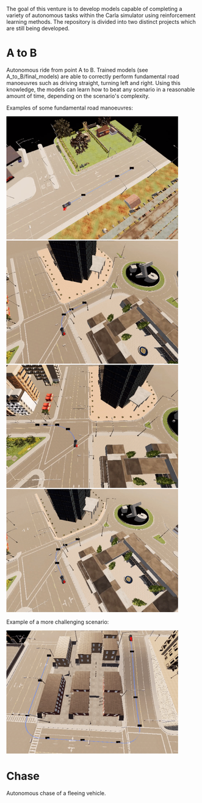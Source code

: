 The goal of this venture is to develop models capable of completing a variety of autonomous tasks within the Carla simulator using reinforcement learning methods. The repository is divided into two distinct projects which are still being developed.

# A to B
Autonomous ride from point A to B.
Trained models (see A_to_B/final_models) are able to correctly perform fundamental road manoeuvres such as driving straight, turning left and right.
Using this knowledge, the models can learn how to beat any scenario in a reasonable amount of time, depending on the scenario's complexity.

Examples of some fundamental road manoeuvres:
<p align="left">
  <img src="Gif/a_b/sc1/scenario1.gif" width="450"/>
  <img src="Gif/a_b/sc3/scenario3.gif" width="450"/>
  <img src="Gif/a_b/sc4/scenario4.gif" width="450"/>
  <img src="Gif/a_b/sc5/scenario5.gif" width="450"/>
</p>

Example of a more challenging scenario:
<p align="centre">
  <img src="Gif/a_b/sc7/scenario7.gif" width="450"/>
</p>

# Chase
Autonomous chase of a fleeing vehicle.
